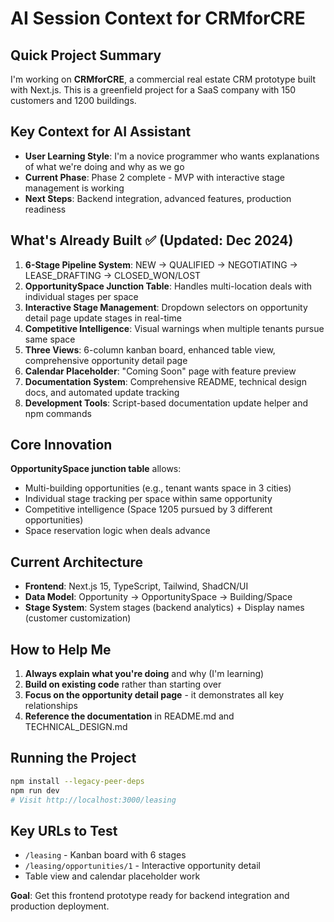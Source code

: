 # AI Session Context for CRMforCRE

## Quick Project Summary
I'm working on **CRMforCRE**, a commercial real estate CRM prototype built with Next.js. This is a greenfield project for a SaaS company with 150 customers and 1200 buildings.

## Key Context for AI Assistant
- **User Learning Style**: I'm a novice programmer who wants explanations of what we're doing and why as we go
- **Current Phase**: Phase 2 complete - MVP with interactive stage management is working
- **Next Steps**: Backend integration, advanced features, production readiness

## What's Already Built ✅ (Updated: Dec 2024)
1. **6-Stage Pipeline System**: NEW → QUALIFIED → NEGOTIATING → LEASE_DRAFTING → CLOSED_WON/LOST
2. **OpportunitySpace Junction Table**: Handles multi-location deals with individual stages per space
3. **Interactive Stage Management**: Dropdown selectors on opportunity detail page update stages in real-time
4. **Competitive Intelligence**: Visual warnings when multiple tenants pursue same space
5. **Three Views**: 6-column kanban board, enhanced table view, comprehensive opportunity detail page
6. **Calendar Placeholder**: "Coming Soon" page with feature preview
7. **Documentation System**: Comprehensive README, technical design docs, and automated update tracking
8. **Development Tools**: Script-based documentation update helper and npm commands

## Core Innovation
**OpportunitySpace junction table** allows:
- Multi-building opportunities (e.g., tenant wants space in 3 cities)
- Individual stage tracking per space within same opportunity
- Competitive intelligence (Space 1205 pursued by 3 different opportunities)
- Space reservation logic when deals advance

## Current Architecture
- **Frontend**: Next.js 15, TypeScript, Tailwind, ShadCN/UI
- **Data Model**: Opportunity → OpportunitySpace → Building/Space
- **Stage System**: System stages (backend analytics) + Display names (customer customization)

## How to Help Me
1. **Always explain what you're doing** and why (I'm learning)
2. **Build on existing code** rather than starting over
3. **Focus on the opportunity detail page** - it demonstrates all key relationships
4. **Reference the documentation** in README.md and TECHNICAL_DESIGN.md

## Running the Project
```bash
npm install --legacy-peer-deps
npm run dev
# Visit http://localhost:3000/leasing
```

## Key URLs to Test
- `/leasing` - Kanban board with 6 stages
- `/leasing/opportunities/1` - Interactive opportunity detail
- Table view and calendar placeholder work

**Goal**: Get this frontend prototype ready for backend integration and production deployment. 